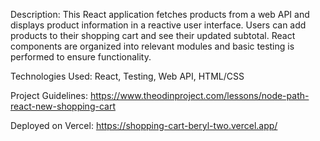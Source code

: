 Description:
    This React application fetches products from a web API and displays product information in a reactive user interface. Users can add products to their shopping cart and see their updated subtotal. React components are organized into relevant modules and basic testing is performed to ensure functionality.

Technologies Used:
    React,
    Testing,
    Web API,
    HTML/CSS

Project Guidelines:
    https://www.theodinproject.com/lessons/node-path-react-new-shopping-cart

Deployed on Vercel:
    https://shopping-cart-beryl-two.vercel.app/
